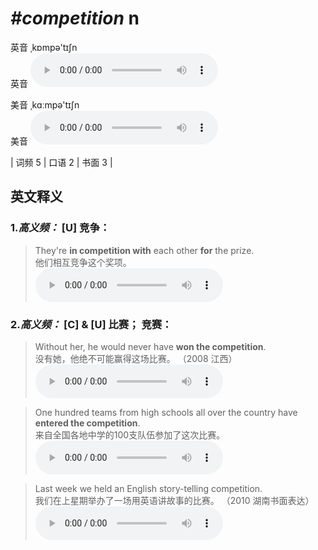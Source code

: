 # ***\#competition*** n
英音 ˌkɒmpə'tɪʃn  
英音
<audio src="./media/competition-B.aac" controls="controls"></audio>

美音 ˌkɑːmpə'tɪʃn  
美音
<audio src="./media/competition.aac" controls="controls"></audio>



| 词频 5 | 口语 2 | 书面 3 |  

英文释义
---
### 1.*高义频：* **[U] 竞争：**  

 > They're **in competition with** each other **for** the prize.  
 > 他们相互竞争这个奖项。    
<audio src="./media/Competition-101_AAC.aac" controls="controls"></audio>

### 2.*高义频：* **[C] & [U] 比赛； 竞赛：**  

 > Without her, he would never have **won the competition**.  
 > 没有她，他绝不可能赢得这场比赛。  （2008 江西）  
<audio src="./media/1-competition.aac" controls="controls"></audio>

 > One hundred teams from high schools all over the country have **entered the competition**.  
 > 来自全国各地中学的100支队伍参加了这次比赛。    
<audio src="./media/One hundred teams from_AAC.aac" controls="controls"></audio>

 > Last week we held an English story-telling competition.  
 > 我们在上星期举办了一场用英语讲故事的比赛。  （2010 湖南书面表达）  
<audio src="./media/Last week we held an English_AAC.aac" controls="controls"></audio>


